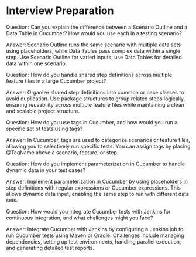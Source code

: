 # Interview Preparation
Question: Can you explain the difference between a Scenario Outline and a Data Table in Cucumber? How would you use each in a testing scenario?

Answer: Scenario Outline runs the same scenario with multiple data sets using placeholders, while Data Tables pass complex data within a single step. Use Scenario Outline for varied inputs; use Data Tables for detailed data within one scenario.

Question: How do you handle shared step definitions across multiple feature files in a large Cucumber project?

Answer: Organize shared step definitions into common or base classes to avoid duplication. Use package structures to group related steps logically, ensuring reusability across multiple feature files while maintaining a clean and scalable project structure.

Question: How do you use tags in Cucumber, and how would you run a specific set of tests using tags?

Answer: In Cucumber, tags are used to categorize scenarios or feature files, allowing you to selectively run specific tests. You can assign tags by placing @TagName above a scenario, feature, or step.

Question: How do you implement parameterization in Cucumber to handle dynamic data in your test cases?

Answer: Implement parameterization in Cucumber by using placeholders in step definitions with regular expressions or Cucumber expressions. This allows dynamic data input, enabling the same step to run with different data sets.

Question: How would you integrate Cucumber tests with Jenkins for continuous integration, and what challenges might you face?

Answer: Integrate Cucumber with Jenkins by configuring a Jenkins job to run Cucumber tests using Maven or Gradle. Challenges include managing dependencies, setting up test environments, handling parallel execution, and generating detailed test reports.

